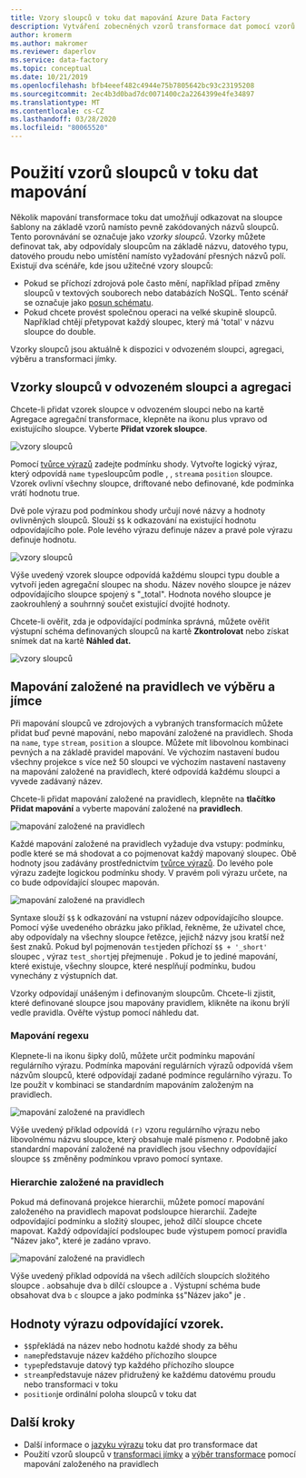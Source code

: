 ```yaml
---
title: Vzory sloupců v toku dat mapování Azure Data Factory
description: Vytváření zobecněných vzorů transformace dat pomocí vzorů sloupců v tocích dat mapování Azure Data Factory
author: kromerm
ms.author: makromer
ms.reviewer: daperlov
ms.service: data-factory
ms.topic: conceptual
ms.date: 10/21/2019
ms.openlocfilehash: bfb4eeef482c4944e75b7805642bc93c23195208
ms.sourcegitcommit: 2ec4b3d0bad7dc0071400c2a2264399e4fe34897
ms.translationtype: MT
ms.contentlocale: cs-CZ
ms.lasthandoff: 03/28/2020
ms.locfileid: "80065520"
---
```

# <a name="using-column-patterns-in-mapping-data-flow"></a>Použití vzorů sloupců v toku dat mapování

Několik mapování transformace toku dat umožňují odkazovat na sloupce šablony na základě vzorů namísto pevně zakódovaných názvů sloupců. Tento porovnávání se označuje jako *vzorky sloupců*. Vzorky můžete definovat tak, aby odpovídaly sloupcům na základě názvu, datového typu, datového proudu nebo umístění namísto vyžadování přesných názvů polí. Existují dva scénáře, kde jsou užitečné vzory sloupců:

* Pokud se příchozí zdrojová pole často mění, například případ změny sloupců v textových souborech nebo databázích NoSQL. Tento scénář se označuje jako [posun schématu](concepts-data-flow-schema-drift.md).
* Pokud chcete provést společnou operaci na velké skupině sloupců. Například chtějí přetypovat každý sloupec, který má 'total' v názvu sloupce do double.

Vzorky sloupců jsou aktuálně k dispozici v odvozeném sloupci, agregaci, výběru a transformaci jímky.

## <a name="column-patterns-in-derived-column-and-aggregate"></a>Vzorky sloupců v odvozeném sloupci a agregaci

Chcete-li přidat vzorek sloupce v odvozeném sloupci nebo na kartě Agregace agregační transformace, klepněte na ikonu plus vpravo od existujícího sloupce. Vyberte **Přidat vzorek sloupce**. 

![vzory sloupců](media/data-flow/columnpattern.png "Vzory sloupců")

Pomocí [tvůrce výrazů](concepts-data-flow-expression-builder.md) zadejte podmínku shody. Vytvořte logický výraz, který odpovídá `name` `type`sloupcům podle , , `stream`a `position` sloupce. Vzorek ovlivní všechny sloupce, driftované nebo definované, kde podmínka vrátí hodnotu true.

Dvě pole výrazu pod podmínkou shody určují nové názvy a hodnoty ovlivněných sloupců. Slouží `$$` k odkazování na existující hodnotu odpovídajícího pole. Pole levého výrazu definuje název a pravé pole výrazu definuje hodnotu.

![vzory sloupců](media/data-flow/columnpattern2.png "Vzory sloupců")

Výše uvedený vzorek sloupce odpovídá každému sloupci typu double a vytvoří jeden agregační sloupec na shodu. Název nového sloupce je název odpovídajícího sloupce spojený s "_total". Hodnota nového sloupce je zaokrouhlený a souhrnný součet existující dvojité hodnoty.

Chcete-li ověřit, zda je odpovídající podmínka správná, můžete ověřit výstupní schéma definovaných sloupců na kartě **Zkontrolovat** nebo získat snímek dat na kartě **Náhled dat.** 

![vzory sloupců](media/data-flow/columnpattern3.png "Vzory sloupců")

## <a name="rule-based-mapping-in-select-and-sink"></a>Mapování založené na pravidlech ve výběru a jímce

Při mapování sloupců ve zdrojových a vybraných transformacích můžete přidat buď pevné mapování, nebo mapování založené na pravidlech. Shoda na `name`, `type` `stream`, `position` a sloupce. Můžete mít libovolnou kombinaci pevných a na základě pravidel mapování. Ve výchozím nastavení budou všechny projekce s více než 50 sloupci ve výchozím nastavení nastaveny na mapování založené na pravidlech, které odpovídá každému sloupci a vyvede zadávaný název. 

Chcete-li přidat mapování založené na pravidlech, klepněte na **tlačítko Přidat mapování** a vyberte mapování založené na **pravidlech**.

![mapování založené na pravidlech](media/data-flow/rule2.png "Mapování založené na pravidlech")

Každé mapování založené na pravidlech vyžaduje dva vstupy: podmínku, podle které se má shodovat a co pojmenovat každý mapovaný sloupec. Obě hodnoty jsou zadávány prostřednictvím [tvůrce výrazů](concepts-data-flow-expression-builder.md). Do levého pole výrazu zadejte logickou podmínku shody. V pravém poli výrazu určete, na co bude odpovídající sloupec mapován.

![mapování založené na pravidlech](media/data-flow/rule-based-mapping.png "Mapování založené na pravidlech")

Syntaxe slouží `$$` k odkazování na vstupní název odpovídajícího sloupce. Pomocí výše uvedeného obrázku jako příklad, řekněme, že uživatel chce, aby odpovídaly na všechny sloupce řetězce, jejichž názvy jsou kratší než šest znaků. Pokud byl pojmenován `test`jeden příchozí `$$ + '_short'` sloupec , výraz `test_short`jej přejmenuje . Pokud je to jediné mapování, které existuje, všechny sloupce, které nesplňují podmínku, budou vynechány z výstupních dat.

Vzorky odpovídají unášeným i definovaným sloupcům. Chcete-li zjistit, které definované sloupce jsou mapovány pravidlem, klikněte na ikonu brýlí vedle pravidla. Ověřte výstup pomocí náhledu dat.

### <a name="regex-mapping"></a>Mapování regexu

Klepnete-li na ikonu šipky dolů, můžete určit podmínku mapování regulárního výrazu. Podmínka mapování regulárních výrazů odpovídá všem názvům sloupců, které odpovídají zadané podmínce regulárního výrazu. To lze použít v kombinaci se standardním mapováním založeným na pravidlech.

![mapování založené na pravidlech](media/data-flow/regex-matching.png "Mapování založené na pravidlech")

Výše uvedený příklad odpovídá `(r)` vzoru regulárního výrazu nebo libovolnému názvu sloupce, který obsahuje malé písmeno r. Podobně jako standardní mapování založené na pravidlech jsou všechny odpovídající sloupce `$$` změněny podmínkou vpravo pomocí syntaxe.

### <a name="rule-based-hierarchies"></a>Hierarchie založené na pravidlech

Pokud má definovaná projekce hierarchii, můžete pomocí mapování založeného na pravidlech mapovat podsloupce hierarchií. Zadejte odpovídající podmínku a složitý sloupec, jehož dílčí sloupce chcete mapovat. Každý odpovídající podsloupec bude výstupem pomocí pravidla "Název jako", které je zadáno vpravo.

![mapování založené na pravidlech](media/data-flow/rule-based-hierarchy.png "Mapování založené na pravidlech")

Výše uvedený příklad odpovídá na všech `a`dílčích sloupcích složitého sloupce . `a`obsahuje dva `b` dílčí `c`sloupce a . Výstupní schéma bude obsahovat dva `b` `c` sloupce a jako podmínka `$$`"Název jako" je .

## <a name="pattern-matching-expression-values"></a>Hodnoty výrazu odpovídající vzorek.

* `$$`překládá na název nebo hodnotu každé shody za běhu
* `name`představuje název každého příchozího sloupce
* `type`představuje datový typ každého příchozího sloupce
* `stream`představuje název přidružený ke každému datovému proudu nebo transformaci v toku
* `position`je ordinální poloha sloupců v toku dat

## <a name="next-steps"></a>Další kroky
* Další informace o [jazyku výrazu](data-flow-expression-functions.md) toku dat pro transformace dat
* Použití vzorů sloupců v [transformaci jímky](data-flow-sink.md) a [výběr transformace](data-flow-select.md) pomocí mapování založeného na pravidlech
